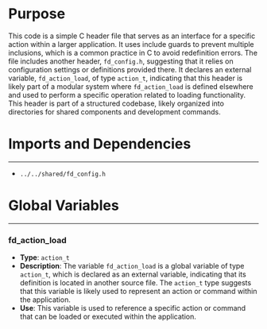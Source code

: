 # Purpose
This code is a simple C header file that serves as an interface for a specific action within a larger application. It uses include guards to prevent multiple inclusions, which is a common practice in C to avoid redefinition errors. The file includes another header, `fd_config.h`, suggesting that it relies on configuration settings or definitions provided there. It declares an external variable, `fd_action_load`, of type `action_t`, indicating that this header is likely part of a modular system where `fd_action_load` is defined elsewhere and used to perform a specific operation related to loading functionality. This header is part of a structured codebase, likely organized into directories for shared components and development commands.
# Imports and Dependencies

---
- `../../shared/fd_config.h`


# Global Variables

---
### fd\_action\_load
- **Type**: `action_t`
- **Description**: The variable `fd_action_load` is a global variable of type `action_t`, which is declared as an external variable, indicating that its definition is located in another source file. The `action_t` type suggests that this variable is likely used to represent an action or command within the application.
- **Use**: This variable is used to reference a specific action or command that can be loaded or executed within the application.


